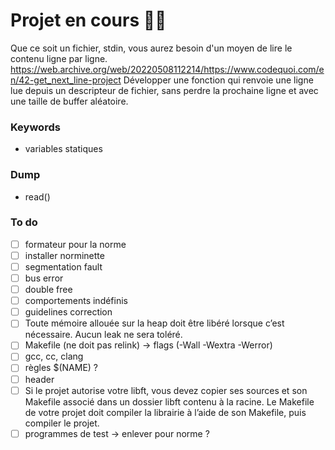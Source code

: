 # Projet en cours 👩‍💻
Que ce soit un fichier, stdin, vous aurez besoin d'un moyen de lire le contenu ligne par ligne. 
 https://web.archive.org/web/20220508112214/https://www.codequoi.com/en/42-get_next_line-project  Développer une fonction qui renvoie une ligne lue depuis un descripteur de fichier, sans perdre la prochaine ligne et avec une taille de buffer aléatoire. 

### Keywords
- variables statiques

### Dump
- read()

### To do
- [ ] formateur pour la norme
- [ ] installer norminette
- [ ] segmentation fault
- [ ] bus error
- [ ] double free
- [ ] comportements indéfinis
- [ ] guidelines correction
- [ ] Toute mémoire allouée sur la heap doit être libéré lorsque c’est nécessaire. Aucun leak ne sera toléré.
- [ ] Makefile (ne doit pas relink) -> flags (-Wall -Wextra -Werror)
- [ ] gcc, cc, clang
- [ ] règles $(NAME) ?
- [ ] header
- [ ] Si le projet autorise votre libft, vous devez copier ses sources et son Makefile associé dans un dossier libft contenu à la racine. Le Makefile de votre projet doit compiler la librairie à l’aide de son Makefile, puis compiler le projet.
- [ ] programmes de test -> enlever pour norme ? 

